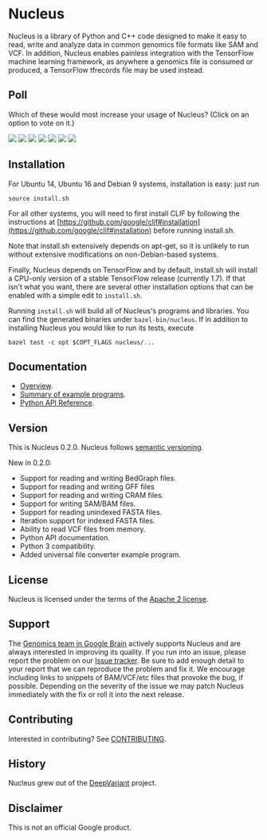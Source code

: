 # Nucleus

Nucleus is a library of Python and C++ code designed to make it easy to
read, write and analyze data in common genomics file formats like SAM and VCF.
In addition, Nucleus enables painless integration with the TensorFlow machine
learning framework, as anywhere a genomics file is consumed or produced, a
TensorFlow tfrecords file may be used instead.

## Poll

Which of these would most increase your usage of Nucleus?  (Click on an
option to vote on it.)

[![](https://api.gh-polls.com/poll/01CQSFVGZMESBHSJ2RXKW7BF8H/Better%20TensorFlow%20integration)](https://api.gh-polls.com/poll/01CQSFVGZMESBHSJ2RXKW7BF8H/Better%20TensorFlow%20integration/vote)
[![](https://api.gh-polls.com/poll/01CQSFVGZMESBHSJ2RXKW7BF8H/Spark%20integration)](https://api.gh-polls.com/poll/01CQSFVGZMESBHSJ2RXKW7BF8H/Spark%20integration/vote)
[![](https://api.gh-polls.com/poll/01CQSFVGZMESBHSJ2RXKW7BF8H/Beam%20integration)](https://api.gh-polls.com/poll/01CQSFVGZMESBHSJ2RXKW7BF8H/Beam%20integration/vote)
[![](https://api.gh-polls.com/poll/01CQSFVGZMESBHSJ2RXKW7BF8H/Improved%20documentation)](https://api.gh-polls.com/poll/01CQSFVGZMESBHSJ2RXKW7BF8H/Improved%20documentation/vote)
[![](https://api.gh-polls.com/poll/01CQSFVGZMESBHSJ2RXKW7BF8H/Support%20for%20BigWig)](https://api.gh-polls.com/poll/01CQSFVGZMESBHSJ2RXKW7BF8H/Support%20for%20BigWig/vote)
[![](https://api.gh-polls.com/poll/01CQSFVGZMESBHSJ2RXKW7BF8H/Support%20for%20GTF)](https://api.gh-polls.com/poll/01CQSFVGZMESBHSJ2RXKW7BF8H/Support%20for%20GTF/vote)
[![](https://api.gh-polls.com/poll/01CQSFVGZMESBHSJ2RXKW7BF8H/Support%20for%20another%20unlisted%20file%20type)](https://api.gh-polls.com/poll/01CQSFVGZMESBHSJ2RXKW7BF8H/Support%20for%20another%20unlisted%20file%20type/vote)

## Installation

For Ubuntu 14, Ubuntu 16 and Debian 9 systems, installation is easy:
just run

```shell
source install.sh
```

For all other systems, you will need to first install CLIF by following
the instructions at [https://github.com/google/clif#installation](https://github.com/google/clif#installation) before running install.sh.

Note that install.sh extensively depends on apt-get, so it is unlikely
to run without extensive modifications on non-Debian-based systems.

Finally, Nucleus depends on TensorFlow and by default, install.sh will
install a CPU-only version of a stable TensorFlow release (currently 1.7).
If that isn't what you want, there are several other installation options that
can be enabled with a simple edit to ``install.sh``.

Running ``install.sh`` will build all of Nucleus's programs and libraries.
You can find the generated  binaries under ``bazel-bin/nucleus``.  If in
addition to installing Nucleus you would like to run its tests, execute

```shell
bazel test -c opt $COPT_FLAGS nucleus/...
```

## Documentation

* [Overview](https://github.com/google/nucleus/blob/master/docs/overview.md).
* [Summary of example programs](https://github.com/google/nucleus/blob/master/docs/examples.md).
* [Python API Reference](https://github.com/google/nucleus/blob/master/docs/source/doc_index.md).

## Version

This is Nucleus 0.2.0.  Nucleus follows [semantic
versioning](https://semver.org/).

New in 0.2.0:

* Support for reading and writing BedGraph files.
* Support for reading and writing GFF files
* Support for reading and writing CRAM files.
* Support for writing SAM/BAM files.
* Support for reading unindexed FASTA files.
* Iteration support for indexed FASTA files.
* Ability to read VCF files from memory.
* Python API documentation.
* Python 3 compatibility.
* Added universal file converter example program.

## License

Nucleus is licensed under the terms of the [Apache 2 license](LICENSE).

## Support

The [Genomics team in Google Brain](https://research.google.com/teams/brain/genomics/)
actively supports Nucleus and are always interested in improving its quality.
If you run into an issue, please report the problem on our [Issue
tracker](https://github.com/google/nucleus/issues). Be sure to add enough
detail to your report that we can reproduce the problem and fix it. We encourage
including links to snippets of BAM/VCF/etc files that provoke the bug, if
possible. Depending on the severity of the issue we may patch Nucleus
immediately with the fix or roll it into the next release.

## Contributing

Interested in contributing? See [CONTRIBUTING](CONTRIBUTING.md).

## History

Nucleus grew out of the [DeepVariant](https://github.com/google/deepvariant)
project.

## Disclaimer

This is not an official Google product.
